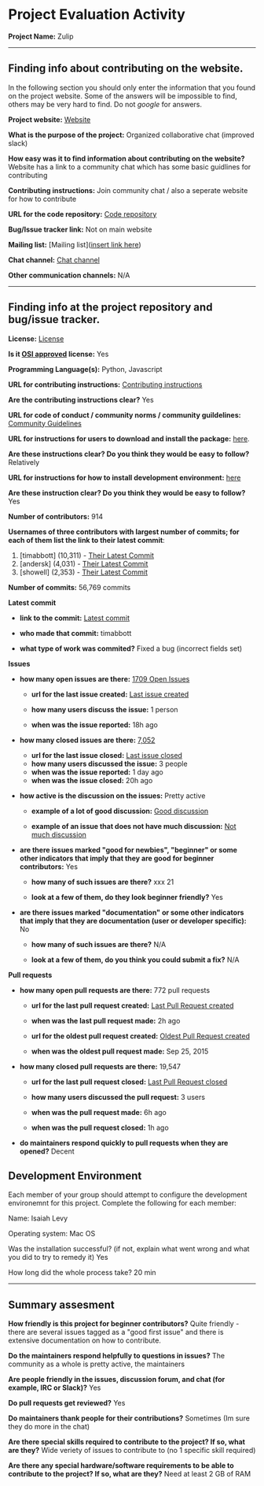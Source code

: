# Project Evaluation Activity

__Project Name:__  Zulip

---

## Finding info about contributing on the website.

In the following section you should only enter the information that you
found on the project website. Some of the answers will be impossible to find, others
may be very hard to find. Do not _google_ for answers.

__Project website:__ [Website](https://zulip.com/)


__What is the purpose of the project:__ Organized collaborative chat (improved slack)

__How easy was it to find information about contributing on the website?__ Website has a link to a community chat which has some basic guidlines for contributing 

__Contributing instructions:__ Join community chat / also a seperate website for how to contribute

__URL for the code repository:__ [Code repository](https://github.com/zulip)

__Bug/Issue tracker link:__ Not on main website

__Mailing list:__ [Mailing list]([insert link here](https://zulip.com/development-community/))

__Chat channel:__ [Chat channel](https://chat.zulip.org/#narrow/stream/95-new-members)

__Other communication channels:__ N/A


---

## Finding info at the project repository and bug/issue tracker.

__License:__ [License](https://github.com/zulip/zulip/blob/main/LICENSE)

__Is it [OSI approved](https://opensource.org/licenses/alphabetical) license:__ Yes 

__Programming Language(s):__ Python, Javascript 

__URL for contributing instructions:__ [Contributing instructions](https://zulip.readthedocs.io/en/latest/contributing/contributing.html)

__Are the contributing instructions clear?__ Yes


__URL for code of conduct / community norms / community guildelines:__ [Community Guidelines](https://github.com/zulip/zulip/blob/main/CODE_OF_CONDUCT.md)

__URL for instructions for users to download and install the package:__  [here](https://zulip.readthedocs.io/en/latest/development/setup-recommended.html#macos). 


__Are these instructions clear? Do you think they would be easy to follow?__ Relatively 


__URL for instructions for how to install development environment:__ [here](https://zulip.readthedocs.io/en/latest/development/overview.html)


__Are these instruction clear? Do you think they would be easy to follow?__ Yes


__Number of contributors:__ 914


__Usernames of three contributors with largest number of commits; for
each of them list the link to their latest commit__:

1. [timabbott] (10,311) - [Their Latest Commit](https://github.com/zulip/zulip/commit/c0e88ad0eadba9df05a37eaf9dfc9f9f814d7600)
1. [andersk] (4,031) - [Their Latest Commit](https://github.com/zulip/zulip/commit/7b1bb984b307571f5b3ffb501226d6e970c38732)
1. [showell] (2,353) - [Their Latest Commit](https://github.com/zulip/zulip/commit/a8f5836ee6f5823082445f7bbb2ae3d7fb7a7ec1)


__Number of commits:__ 56,769 commits 

__Latest commit__ 

- __link to the commit:__ [Latest commit](https://github.com/zulip/zulip/commit/a513489f38bcad1025f3d9141a3132a166d2da6f)

- __who made that commit:__ timabbott

- __what type of work was commited?__ Fixed a bug (incorrect fields set)

__Issues__

- __how many open issues are there:__ [1709 Open Issues](https://github.com/zulip/zulip/issues)

    - __url for the last issue created:__ [Last issue created](https://github.com/zulip/zulip/issues/29139)

    - __how many users discuss the issue:__ 1 person
    
    - __when was the issue reported:__ 18h ago 
    

- __how many closed issues are there:__ [7,052](https://github.com/zulip/zulip/issues?q=is%3Aissue+is%3Aclosed)
    - __url for the last issue closed:__ [Last issue closed](https://github.com/zulip/zulip/issues/29132)
    - __how many users discussed the issue:__ 3 people
    - __when was the issue reported:__ 1 day ago
    - __when was the issue closed:__ 20h ago 

- __how active is the discussion on the issues:__ Pretty active 

    - __example of a lot of good discussion:__ [Good discussion](https://github.com/zulip/zulip/issues/29078)
    
    - __example of an issue that does not have much discussion:__ [Not much discussion](https://github.com/zulip/zulip/issues/29098)



- __are there issues marked "good for newbies", "beginner" or some other indicators that imply that they are good for beginner contributors:__  Yes 

    - __how many of such issues are there?__ xxx 21
    
    - __look at a few of them, do they look beginner friendly?__ Yes



- __are there issues marked "documentation" or some other indicators that imply that they are documentation (user or developer specific):__ No

    - __how many of such issues are there?__ N/A
    
    - __look at a few of them, do you think you could submit a fix?__ N/A



__Pull requests__

- __how many open pull requests are there:__ 772 pull requests

    - __url for the last pull request created:__ [Last Pull Request created](https://github.com/zulip/zulip/pull/29148)
    
    - __when was the last pull request made:__ 2h ago

    - __url for the oldest pull request created:__ [Oldest Pull Request created](https://github.com/zulip/zulip/pull/1)
    
    - __when was the oldest pull request made:__ Sep 25, 2015

- __how many closed pull requests are there:__ 19,547

    - __url for the last pull request closed:__ [Last Pull Request closed](https://github.com/zulip/zulip/pull/29146)
    
    - __how many users discussed the pull request:__ 3 users
    
    - __when was the pull request made:__  6h ago
    
    - __when was the pull request closed:__ 1h ago
    

- __do maintainers respond quickly to pull requests when they are opened?__ Decent


## Development Environment 

Each member of your group should attempt to configure the development environemnt 
for this project. Complete the following for each member:

Name: Isaiah Levy

Operating system: Mac OS 

Was the installation successful? (if not, explain what went wrong and 
what you did to try to remedy it) Yes

How long did the whole process take? 20 min


---


## Summary assesment
__How friendly is this project for beginner contributors?__ Quite friendly - there are several issues tagged as a "good first issue" and there is extensive documentation on how to contribute. 


__Do the maintainers respond helpfully to questions in issues?__ The community as a whole is pretty active, the maintainers 

__Are people friendly in the issues, discussion forum, and chat (for example, IRC or Slack)?__ Yes 

__Do pull requests get reviewed?__ Yes

__Do maintainers thank people for their contributions?__ Sometimes (Im sure they do more in the chat)

__Are there special skills required to contribute to the project? If so, what are they?__ Wide veriety of issues to contribute to (no 1 specific skill required)

__Are there any special hardware/software requirements to be able to contribute to the project? If so, what are they?__ Need at least 2 GB of RAM  

